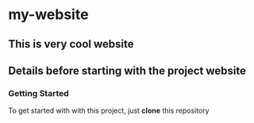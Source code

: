 # my-website
## This is very cool website
## Details before starting with the project website

### Getting Started
To get started with with this project, just __clone__ this repository
